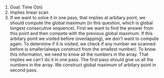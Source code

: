 1. Goal: Time O(n)
2. Implies linear scan
3. If we want to solve it in one pass, that implies at arbitary point, we should compute the global maximum (in this question, which is global longest consecutive sequence). First we want to find the answer from this point and then compete with the previous global maximum. If this arbitary point we visited before (overlapping), we don't want to compute again. To determine if it is visited, we check if any number we scanned before is smaller(always construct from the smallest number). To know this information, we need to know all the numbers in the array. That implies we can't do it in one pass. The first pass should give us all the numbers in the array. We construct global maximum of arbitary point in second pass. 
